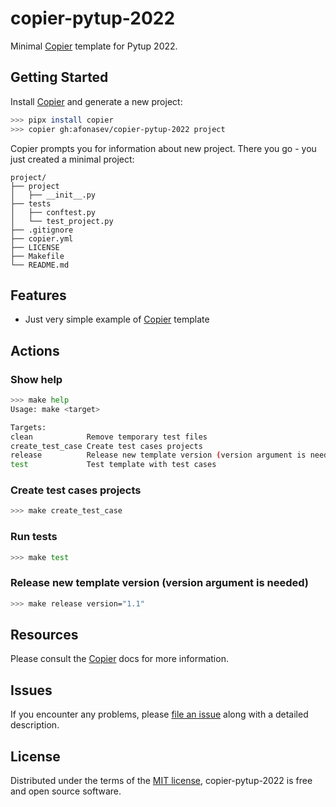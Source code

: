 # copier-pytup-2022

Minimal [Copier] template for Pytup 2022.

## Getting Started

Install [Copier] and generate a new project:

```bash
>>> pipx install copier
>>> copier gh:afonasev/copier-pytup-2022 project
```

Copier prompts you for information about new project.
There you go - you just created a minimal project:

```no-highlight
project/
├── project
│   ├── __init__.py
├── tests
│   ├── conftest.py
│   └── test_project.py
├── .gitignore
├── copier.yml
├── LICENSE
├── Makefile
└── README.md
```

## Features

- Just very simple example of [Copier] template

## Actions

### Show help

```bash
>>> make help
Usage: make <target>

Targets:
clean            Remove temporary test files
create_test_case Create test cases projects
release          Release new template version (version argument is needed)
test             Test template with test cases
```

### Create test cases projects

```bash
>>> make create_test_case
```

### Run tests

```bash
>>> make test
```

### Release new template version (version argument is needed)

```bash
>>> make release version="1.1"
```

## Resources

Please consult the [Copier] docs for more information.

## Issues

If you encounter any problems, please [file an issue] along with a
detailed description.

## License

Distributed under the terms of the [MIT license], copier-pytup-2022 is free and open source software.

  [Copier]: https://copier.readthedocs.io/en/stable/
  [MIT license]: http://opensource.org/licenses/MIT
  [file an issue]: https://github.com/afonasev/copier-pytup-2022/issues
